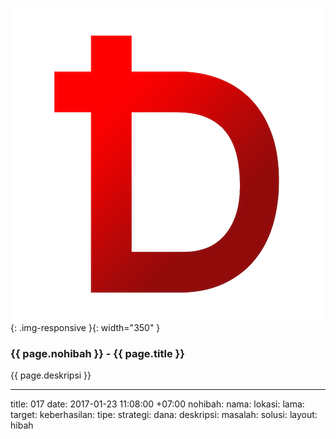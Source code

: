 ![017](/static/img/hibahcms/017.png){: .img-responsive }{: width="350" }

### {{ page.nohibah }} - {{ page.title }}

{{ page.deskripsi }}

---
title: 017
date: 2017-01-23 11:08:00 +07:00
nohibah:
nama:
lokasi:
lama:
target:
keberhasilan:
tipe:
strategi:
dana:
deskripsi:
masalah:
solusi:
layout: hibah
